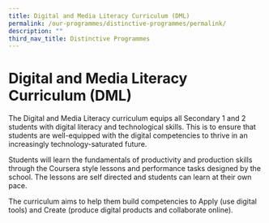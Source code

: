 ```yaml
---
title: Digital and Media Literacy Curriculum (DML)
permalink: /our-programmes/distinctive-programmes/permalink/
description: ""
third_nav_title: Distinctive Programmes
---
```

# Digital and Media Literacy Curriculum (DML)

The Digital and Media Literacy curriculum equips all Secondary 1 and 2 students with digital literacy and technological skills. This is to ensure that students are well-equipped with the digital competencies to thrive in an increasingly technology-saturated future.

Students will learn the fundamentals of productivity and production skills through the Coursera style lessons and performance tasks designed by the school. The lessons are self directed and students can learn at their own pace. 

The curriculum aims to help them build competencies to Apply (use digital tools) and Create (produce digital products and collaborate online).

